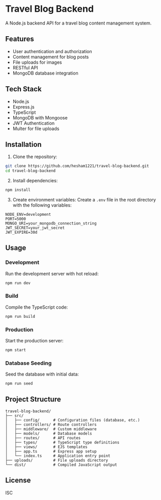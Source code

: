 # Travel Blog Backend

A Node.js backend API for a travel blog content management system.

## Features

- User authentication and authorization
- Content management for blog posts
- File uploads for images
- RESTful API
- MongoDB database integration

## Tech Stack

- Node.js
- Express.js
- TypeScript
- MongoDB with Mongoose
- JWT Authentication
- Multer for file uploads

## Installation

1. Clone the repository:
```bash
git clone https://github.com/hesham1221/travel-blog-backend.git
cd travel-blog-backend
```

2. Install dependencies:
```bash
npm install
```

3. Create environment variables:
Create a `.env` file in the root directory with the following variables:
```
NODE_ENV=development
PORT=5000
MONGO_URI=your_mongodb_connection_string
JWT_SECRET=your_jwt_secret
JWT_EXPIRE=30d
```

## Usage

### Development

Run the development server with hot reload:
```bash
npm run dev
```

### Build

Compile the TypeScript code:
```bash
npm run build
```

### Production

Start the production server:
```bash
npm start
```

### Database Seeding

Seed the database with initial data:
```bash
npm run seed
```

## Project Structure

```
travel-blog-backend/
├── src/
│   ├── config/      # Configuration files (database, etc.)
│   ├── controllers/ # Route controllers
│   ├── middleware/  # Custom middleware
│   ├── models/      # Database models
│   ├── routes/      # API routes
│   ├── types/       # TypeScript type definitions
│   ├── views/       # EJS templates
│   ├── app.ts       # Express app setup
│   └── index.ts     # Application entry point
├── uploads/         # File uploads directory
└── dist/            # Compiled JavaScript output
```


## License

ISC 